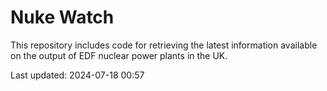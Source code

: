 # Nuke Watch

This repository includes code for retrieving the latest information available on the output of EDF nuclear power plants in the UK.

Last updated: 2024-07-18 00:57